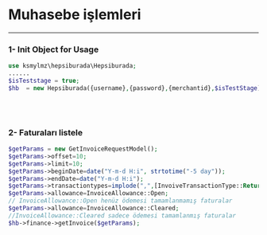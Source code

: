 # Muhasebe işlemleri 
_________________


### 1- Init Object for Usage

````php
use ksmylmz\hepsiburada\Hepsiburada;
......
$isTeststage = true;
$hb  = new Hepsiburada({username},{password},{merchantid},$isTestStage);
````
<br/>
<br/>

### 2- Faturaları listele
```php
$getParams = new GetInvoiceRequestModel();
$getParams->offset=10;
$getParams->limit=10;
$getParams->beginDate=date("Y-m-d H:i", strtotime("-5 day"));
$getParams->endDate=date("Y-m-d H:i");
$getParams->transactiontypes=implode(",",[InvoiveTransactionType::Return,InvoiveTransactionType::Commission]);
$getParams->allowance=InvoiceAllowance::Open;
// InvoiceAllowance::Open henüz ödemesi tamamlanmamış faturalar
$getParams->allowance=InvoiceAllowance::Cleared;
//InvoiceAllowance::Cleared sadece ödemesi tamamlanmış faturalar
$hb->finance->getInvoice($getParams);

```
<br/>
<br/>
